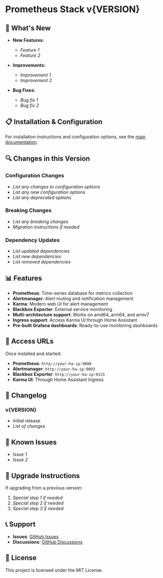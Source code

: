 # Prometheus Stack v{VERSION}

## 🚀 What's New

- **New Features:**
  - *Feature 1*
  - *Feature 2*
  
- **Improvements:**
  - *Improvement 1*
  - *Improvement 2*
  
- **Bug Fixes:**
  - *Bug fix 1*
  - *Bug fix 2*

## 📋 Installation & Configuration

For installation instructions and configuration options, see the [main documentation](README.md).

## 🔍 Changes in this Version

### Configuration Changes

- *List any changes to configuration options*
- *List any new configuration options*
- *List any deprecated options*

### Breaking Changes

- *List any breaking changes*
- *Migration instructions if needed*

### Dependency Updates

- *List updated dependencies*
- *List new dependencies*
- *List removed dependencies*

## 📊 Features

- **Prometheus**: Time-series database for metrics collection
- **Alertmanager**: Alert routing and notification management
- **Karma**: Modern web UI for alert management
- **Blackbox Exporter**: External service monitoring
- **Multi-architecture support**: Works on amd64, arm64, and armv7
- **Ingress support**: Access Karma UI through Home Assistant
- **Pre-built Grafana dashboards**: Ready-to-use monitoring dashboards

## 🔗 Access URLs

Once installed and started:

- **Prometheus**: `http://your-ha-ip:9090`
- **Alertmanager**: `http://your-ha-ip:9093`
- **Blackbox Exporter**: `http://your-ha-ip:9115`
- **Karma UI**: Through Home Assistant Ingress

## 📝 Changelog

### v{VERSION}

- Initial release
- *List of changes*

## 🐛 Known Issues

- *Issue 1*
- *Issue 2*

## 🔧 Upgrade Instructions

If upgrading from a previous version:

1. *Special step 1 if needed*
2. *Special step 2 if needed*
3. *Special step 3 if needed*

## 📞 Support

- **Issues**: [GitHub Issues](https://github.com/sejnub/ha-prometheus-stack/issues)
- **Discussions**: [GitHub Discussions](https://github.com/sejnub/ha-prometheus-stack/discussions)

## 📄 License

This project is licensed under the MIT License.
